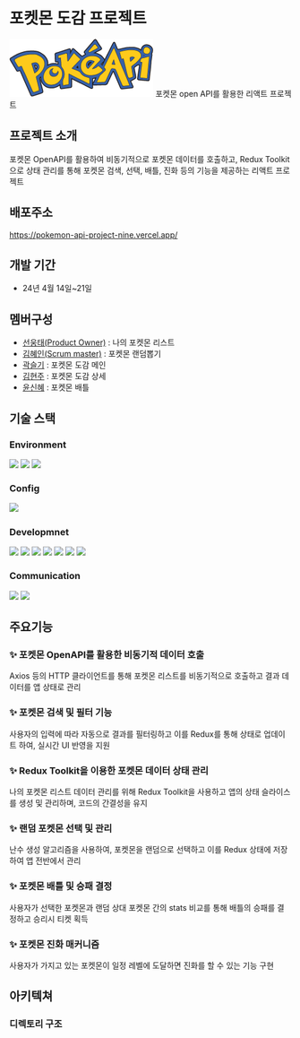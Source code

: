# 포켓몬 도감 프로젝트
<img alt="PokéAPI" src="https://raw.githubusercontent.com/PokeAPI/media/master/logo/pokeapi_256.png">
포켓몬 open API를 활용한 리액트 프로젝트

## 프로젝트 소개
포켓몬 OpenAPI를 활용하여 비동기적으로 포켓몬 데이터를 호출하고, Redux Toolkit으로 상태 관리를 통해 포켓몬 검색, 선택, 배틀, 진화 등의 기능을 제공하는 리액트 프로젝트

## 배포주소
https://pokemon-api-project-nine.vercel.app/

## 개발 기간
- 24년 4월 14일~21일
  
## 멤버구성
- [선웅태(Product Owner)](https://github.com/moojaa) : 나의 포켓몬 리스트 
- [김혜인(Scrum master)](https://github.com/henny1105) : 포켓몬 랜덤뽑기
- [곽슬기](https://github.com/noel-vibe) : 포켓몬 도감 메인 
- [김현주](https://github.com/hyesom2) : 포켓몬 도감 상세
- [윤신혜](https://github.com/sinheyy) : 포켓몬 배틀
  
## 기술 스택
### Environment
<img src="https://img.shields.io/badge/Visual%20Studio-007ACC?style=for-the-badge&logo=visual-studio&logoColor=white"> <img src="https://img.shields.io/badge/git-F05032?style=for-the-badge&logo=git&logoColor=white"> <img src="https://img.shields.io/badge/github-181717?style=for-the-badge&logo=github&logoColor=white"> 

### Config
<img src="https://img.shields.io/badge/npm-CB3837?style=for-the-badge&logo=npm&logoColor=white">

### Developmnet 
<img src="https://img.shields.io/badge/html5-E34F26?style=for-the-badge&logo=html5&logoColor=white"> <img src="https://img.shields.io/badge/css-1572B6?style=for-the-badge&logo=css3&logoColor=white"> <img src="https://img.shields.io/badge/JavaScript-F7DF1E?style=for-the-badge&logo=javascript&logoColor=black">
 <img src="https://img.shields.io/badge/react-61DAFB?style=for-the-badge&logo=react&logoColor=black"> <img src="https://img.shields.io/badge/react%20query-FF0000?style=for-the-badge&logo=react-query&logoColor=white"> <img src="https://img.shields.io/badge/bootstrap-7952B3?style=for-the-badge&logo=bootstrap&logoColor=white"> <img src="https://img.shields.io/badge/redux-764ABC?style=for-the-badge&logo=redux&logoColor=white">

### Communication
<img src="https://img.shields.io/badge/Discord-5865F2?style=for-the-badge&logo=discord&logoColor=white"> <img src="https://img.shields.io/badge/KakaoTalk-FEE500?style=for-the-badge&logo=kakaotalk&logoColor=black">


## 주요기능
### ✨ 포켓몬 OpenAPI를 활용한 비동기적 데이터 호출
 Axios 등의 HTTP 클라이언트를 통해 포켓몬 리스트를 비동기적으로 호출하고 결과 데이터를 앱 상태로 관리 

### ✨ 포켓몬 검색 및 필터 기능
사용자의 입력에 따라 자동으로 결과를 필터링하고 이를 Redux를 통해 상태로 업데이트 하여, 실시간 UI 반영을 지원

### ✨ Redux Toolkit을 이용한 포켓몬 데이터 상태 관리
나의 포켓몬 리스트 데이터 관리를 위해 Redux Toolkit을 사용하고 앱의 상태 슬라이스를 생성 및 관리하며, 코드의 간결성을 유지

### ✨ 랜덤 포켓몬 선택 및 관리
난수 생성 알고리즘을 사용하여, 포켓몬을 랜덤으로 선택하고 이를 Redux 상태에 저장하여 앱 전반에서 관리

### ✨ 포켓몬 배틀 및 승패 결정
사용자가 선택한 포켓몬과 랜덤 상대 포켓몬 간의 stats 비교를 통해 배틀의 승패를 결정하고 승리시 티켓 획득

### ✨ 포켓몬 진화 매커니즘
사용자가 가지고 있는 포켓몬이 일정 레벨에 도달하면 진화를 할 수 있는 기능 구현 


## 아키텍쳐
### 디렉토리 구조
